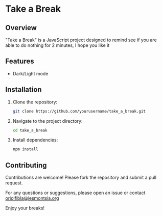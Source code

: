 # Take a Break

## Overview
"Take a Break" is a JavaScript project designed to remind see if you are able to do nothing for 2 minutes, I hope you like it

## Features
- Dark/Light mode

## Installation
1. Clone the repository:
    ```bash
    git clone https://github.com/yourusername/take_a_break.git
    ```
2. Navigate to the project directory:
    ```bash
    cd take_a_break
    ```
3. Install dependencies:
    ```bash
    npm install
    ```

## Contributing
Contributions are welcome! Please fork the repository and submit a pull request.

For any questions or suggestions, please open an issue or contact [oriolfibla@iesmontsia.org](mailto:oriolfibla@iesmontsia.org)

Enjoy your breaks!